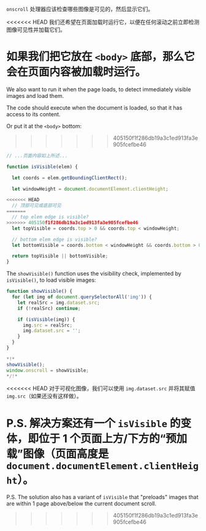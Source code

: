 `onscroll` 处理器应该检查哪些图像是可见的，然后显示它们。

<<<<<<< HEAD
我们还希望在页面加载时运行它，以便在任何滚动之前立即检测图像可见性并加载它们。

如果我们把它放在 `<body>` 底部，那么它会在页面内容被加载时运行。
=======
We also want to run it when the page loads, to detect immediately visible images and load them.

The code should execute when the document is loaded, so that it has access to its content.

Or put it at the `<body>` bottom:
>>>>>>> 405150f1f286db19a3c1ed913fa3e905fcefbe46

```js
// ...页面内容如上所述...

function isVisible(elem) {

  let coords = elem.getBoundingClientRect();

  let windowHeight = document.documentElement.clientHeight;

<<<<<<< HEAD
  // 顶部可见或底部可见
=======
  // top elem edge is visible?
>>>>>>> 405150f1f286db19a3c1ed913fa3e905fcefbe46
  let topVisible = coords.top > 0 && coords.top < windowHeight;

  // bottom elem edge is visible?
  let bottomVisible = coords.bottom < windowHeight && coords.bottom > 0;

  return topVisible || bottomVisible;
}
```

The `showVisible()` function uses the visibility check, implemented by `isVisible()`, to load visible images:

```js
function showVisible() {
  for (let img of document.querySelectorAll('img')) {
    let realSrc = img.dataset.src;
    if (!realSrc) continue;

    if (isVisible(img)) {
      img.src = realSrc;
      img.dataset.src = '';
    }
  }
}

*!*
showVisible();
window.onscroll = showVisible;
*/!*
```

<<<<<<< HEAD
对于可视化图像，我们可以使用 `img.dataset.src` 并将其赋值 `img.src`（如果还没有这样做）。

P.S. 解决方案还有一个 `isVisible` 的变体，即位于 1 个页面上方/下方的“预加载”图像（页面高度是 `document.documentElement.clientHeight`）。
=======
P.S. The solution also has a variant of `isVisible` that "preloads" images that are within 1 page above/below the current document scroll.
>>>>>>> 405150f1f286db19a3c1ed913fa3e905fcefbe46
